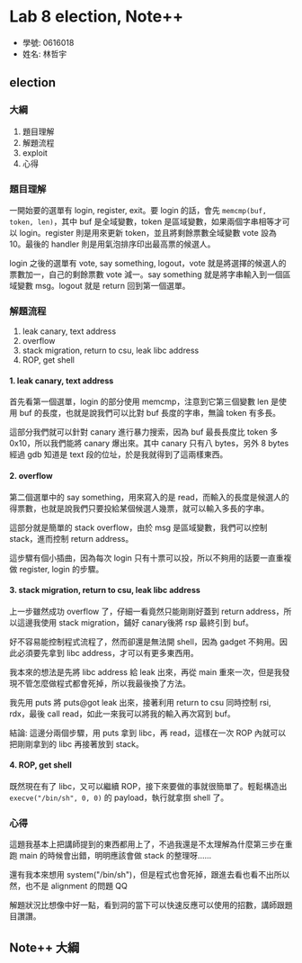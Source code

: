 # Lab 8 election, Note++

* 學號: 0616018
* 姓名: 林哲宇

## election
### 大綱
1. 題目理解
2. 解題流程
3. exploit
4. 心得

### 題目理解
一開始要的選單有 login, register, exit。要 login 的話，會先 `memcmp(buf, token, len)`，其中 buf 是全域變數，token 是區域變數，如果兩個字串相等才可以 login。register 則是用來更新 token，並且將剩餘票數全域變數 vote 設為 10。最後的 handler 則是用氣泡排序印出最高票的候選人。

login 之後的選單有 vote, say something, logout，vote 就是將選擇的候選人的票數加一，自己的剩餘票數 vote 減一。say something 就是將字串輸入到一個區域變數 msg。logout 就是 return 回到第一個選單。

### 解題流程
1. leak canary, text address
2. overflow
3. stack migration, return to csu, leak libc address
4. ROP, get shell

#### 1. leak canary, text address
首先看第一個選單，login 的部分使用 memcmp，注意到它第三個變數 len 是使用 buf 的長度，也就是說我們可以比對 buf 長度的字串，無論 token 有多長。

這部分我們就可以針對 canary 進行暴力搜索，因為 buf 最長長度比 token 多 0x10，所以我們能將 canary 爆出來。其中 canary 只有八 bytes，另外 8 bytes 經過 gdb 知道是 text 段的位址，於是我就得到了這兩樣東西。

#### 2. overflow
第二個選單中的 say something，用來寫入的是 read，而輸入的長度是候選人的得票數，也就是說我們只要投給某個候選人幾票，就可以輸入多長的字串。

這部分就是簡單的 stack overflow，由於 msg 是區域變數，我們可以控制 stack，進而控制 return address。

這步驟有個小插曲，因為每次 login 只有十票可以投，所以不夠用的話要一直重複做 register, login 的步驟。

#### 3. stack migration, return to csu, leak libc address
上一步雖然成功 overflow 了，仔細一看竟然只能剛剛好蓋到 return address，所以這邊我使用 stack migration，鋪好 canary後將 rsp 最終引到 buf。

好不容易能控制程式流程了，然而卻還是無法開 shell，因為 gadget 不夠用。因此必須要先拿到 libc address，才可以有更多東西用。

我本來的想法是先將 libc address 給 leak 出來，再從 main 重來一次，但是我發現不管怎麼做程式都會死掉，所以我最後換了方法。

我先用 puts 將 puts@got leak 出來，接著利用 return to csu 同時控制 rsi, rdx，最後 call read，如此一來我可以將我的輸入再次寫到 buf。

結論: 這邊分兩個步驟，用 puts 拿到 libc，再 read，這樣在一次 ROP 內就可以把剛剛拿到的 libc 再接著放到 stack。

#### 4. ROP, get shell
既然現在有了 libc，又可以繼續 ROP，接下來要做的事就很簡單了。輕鬆構造出 `execve("/bin/sh", 0, 0)` 的 payload，執行就拿捯 shell 了。

### 心得
這題我基本上把講師提到的東西都用上了，不過我還是不太理解為什麼第三步在重跑 main 的時候會出錯，明明應該會做 stack 的整理呀......

還有我本來想用 system("/bin/sh")，但是程式也會死掉，跟進去看也看不出所以然，也不是 alignment 的問題 QQ

解題狀況比想像中好一點，看到洞的當下可以快速反應可以使用的招數，講師跟題目讚讚。

## Note++ 大綱

